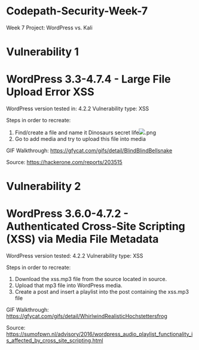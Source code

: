 # Codepath-Security-Week-7
Week 7 Project: WordPress vs. Kali


# Vulnerability 1
# WordPress 3.3-4.7.4 - Large File Upload Error XSS

WordPress version tested in: 4.2.2
Vulnerability type: XSS

Steps in order to recreate:
1) Find/create a file and name it Dinosaurs secret life<img src=x onerror=alert(1)>.png
2) Go to add media and try to upload this file into media

GIF Walkthrough:
https://gfycat.com/gifs/detail/BlindBlindBellsnake

Source: https://hackerone.com/reports/203515

# Vulnerability 2
# WordPress 3.6.0-4.7.2 - Authenticated Cross-Site Scripting (XSS) via Media File Metadata

WordPress version tested: 4.2.2
Vulnerability type: XSS

Steps in order to recreate:
1) Download the xss.mp3 file from the source located in source.
2) Upload that mp3 file into WordPress media.
3) Create a post and insert a playlist into the post containing the xss.mp3 file

GIF Walkthrough:
https://gfycat.com/gifs/detail/WhirlwindRealisticHochstettersfrog

Source:
https://sumofpwn.nl/advisory/2016/wordpress_audio_playlist_functionality_is_affected_by_cross_site_scripting.html


